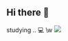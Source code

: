 ## Hi there 👋

studying .. 💻
\w <img src="https://img.shields.io/badge/python-%233776AB.svg?&style=for-the-badge&logo=python&logoColor=white" />
